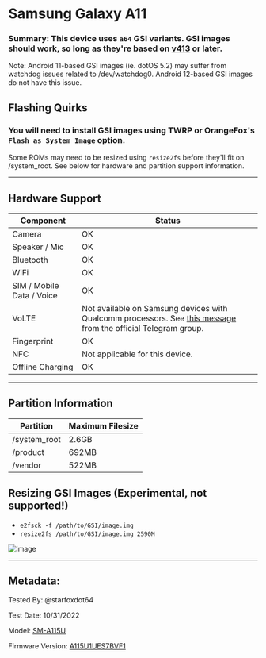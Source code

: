 # Samsung Galaxy A11 


###   Summary: This device uses `a64` GSI variants. GSI images should work, so long as they're based on [v413](https://github.com/phhusson/treble_experimentations/releases/tag/v413) or later. 

   Note: Android 11-based GSI images (ie. dotOS 5.2) may suffer from watchdog issues related to /dev/watchdog0. Android 12-based GSI images do not have this issue.



## Flashing Quirks

### You will need to install GSI images using TWRP or OrangeFox's `Flash as System Image` option.

   Some ROMs may need to be resized using `resize2fs` before they'll fit on /system_root. See below for hardware and partition support information.
   

***


## Hardware Support

| Component                 |      Status                                               |
|---------------------------|-----------------------------------------------------------|
| Camera                    | OK                                                        |
| Speaker / Mic             | OK                                                        |
| Bluetooth                 | OK                                                        |
| WiFi                      | OK                                                        |
| SIM / Mobile Data / Voice | OK                                                        |
| VoLTE                     | Not available on Samsung devices with Qualcomm processors. See [this message](https://t.me/phhtreble/570295) from the official Telegram group.|
| Fingerprint               | OK                                                        |
| NFC                       | Not applicable for this device.                           |
| Offline Charging          | OK                                                        |
---

## Partition Information

| Partition      |      Maximum Filesize       |
|----------------|-----------------------------|
| /system_root   | 2.6GB                       |
| /product       | 692MB                       |
| /vendor        | 522MB                       |

## Resizing GSI Images **(Experimental, not supported!)**
  * `e2fsck -f /path/to/GSI/image.img`
  * `resize2fs /path/to/GSI/image.img 2590M`

![image](https://user-images.githubusercontent.com/46762446/199031383-da9319df-02d4-4008-842a-3435b212a47e.png)


***


## Metadata:

Tested By: @starfoxdot64 

Test Date: 10/31/2022

Model: [SM-A115U](https://samfw.com/firmware/SM-A115U1)

Firmware Version: [A115U1UES7BVF1](https://samfw.com/firmware/SM-A115U1/ATT/A115U1UES7BVF1)

